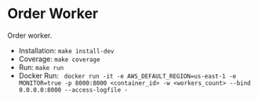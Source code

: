 # Order Worker

Order worker.

 - Installation: `make install-dev`
 - Coverage: `make coverage`
 - Run: `make run`
 - Docker Run: ` docker run -it -e AWS_DEFAULT_REGION=us-east-1 -e MONITOR=true -p 8000:8000 <container_id> -w <workers_count> --bind 0.0.0.0:8000 --access-logfile -`